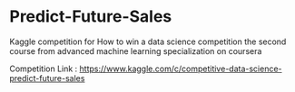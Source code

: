 # Predict-Future-Sales

Kaggle competition for How to win a data science competition the second course from advanced machine learning specialization on coursera

Competition Link : https://www.kaggle.com/c/competitive-data-science-predict-future-sales

